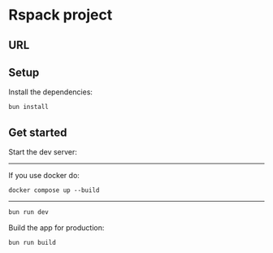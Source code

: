 # Rspack project

## URL

## Setup

Install the dependencies:

```bash
bun install
```

## Get started

Start the dev server:

---

If you use docker do:

```
docker compose up --build
```

---

```bash
bun run dev
```

Build the app for production:

```bash
bun run build
```
